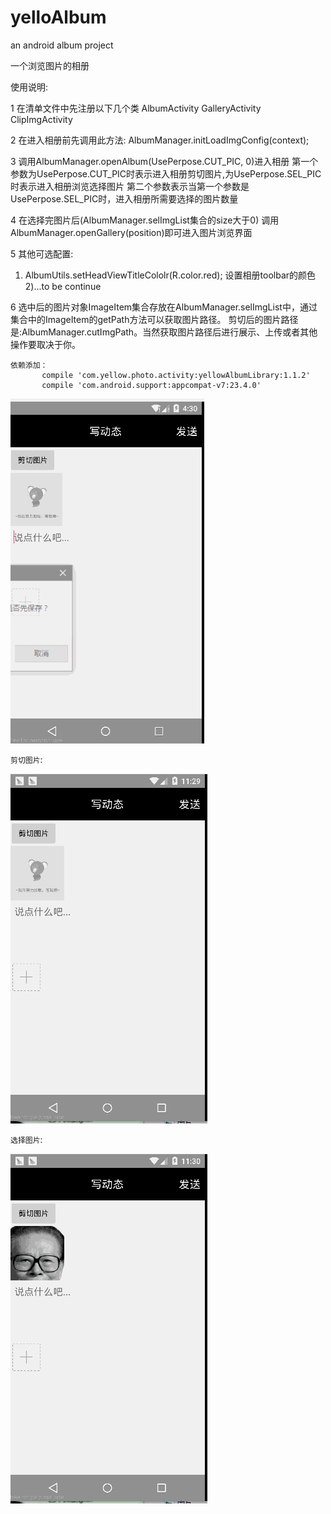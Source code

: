 # yelloAlbum
an android album project

一个浏览图片的相册 

使用说明:

1 在清单文件中先注册以下几个类
  AlbumActivity
  GalleryActivity
  ClipImgActivity

2 在进入相册前先调用此方法:
  AlbumManager.initLoadImgConfig(context);


3 调用AlbumManager.openAlbum(UsePerpose.CUT_PIC, 0)进入相册
   第一个参数为UsePerpose.CUT_PIC时表示进入相册剪切图片,为UsePerpose.SEL_PIC时表示进入相册浏览选择图片
   第二个参数表示当第一个参数是UsePerpose.SEL_PIC时，进入相册所需要选择的图片数量

4 在选择完图片后(AlbumManager.selImgList集合的size大于0) 调用 AlbumManager.openGallery(position)即可进入图片浏览界面

5 其他可选配置:
  1) AlbumUtils.setHeadViewTitleCololr(R.color.red); 设置相册toolbar的颜色
  2)...to be continue

6 选中后的图片对象ImageItem集合存放在AlbumManager.selImgList中，通过集合中的ImageItem的getPath方法可以获取图片路径。
  剪切后的图片路径是:AlbumManager.cutImgPath。当然获取图片路径后进行展示、上传或者其他操作要取决于你。



    依赖添加：
           compile 'com.yellow.photo.activity:yellowAlbumLibrary:1.1.2'
           compile 'com.android.support:appcompat-v7:23.4.0'






![image](https://github.com/kid1943/yellowAlbum/blob/master/album.gif?raw=true)





`剪切图片`:

![image](https://github.com/kid1943/yellowAlbum/blob/master/album_cut.gif?raw=true)



`选择图片`:

![image](https://github.com/kid1943/yellowAlbum/blob/master/album_sel.gif?raw=true)



















